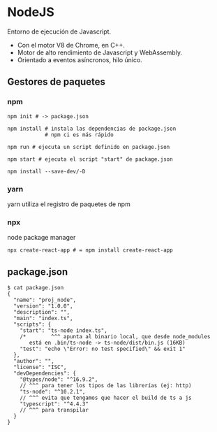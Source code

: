 # NodeJS
Entorno de ejecución de Javascript.

- Con el motor V8 de Chrome, en C++.
- Motor de alto rendimiento de Javascript y WebAssembly.
- Orientado a eventos asíncronos, hilo único.

## Gestores de paquetes
### npm
```shell
npm init # -> package.json
```
```shell
npm install # instala las dependencias de package.json
			# npm ci es más rápido
```
```shell
npm run # ejecuta un script definido en package.json
```
```shell
npm start # ejecuta el script "start" de package.json
```
```shell
npm install --save-dev/-D
```
### yarn
yarn utiliza el registro de paquetes de npm
### npx
node package manager
```shell
npx create-react-app # = npm install create-react-app
```

## package.json
```shell
$ cat package.json 
{
  "name": "proj_node",
  "version": "1.0.0",
  "description": "",
  "main": "index.ts",
  "scripts": {
    "start": "ts-node index.ts",
	/*        ^^^ apunta al binario local, que desde node_modules
	   está en .bin/ts-node -> ts-node/dist/bin.js (16KB)
    "test": "echo \"Error: no test specified\" && exit 1"
  },
  "author": "",
  "license": "ISC",
  "devDependencies": {
    "@types/node": "^16.9.2",
	// ^^^ para tener los tipos de las librerías (ej: http)
    "ts-node": "^10.2.1",
	// ^^^ evita que tengamos que hacer el build de ts a js
    "typescript": "^4.4.3"
	// ^^^ para transpilar
  }
}
```